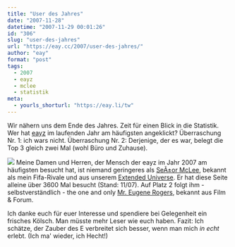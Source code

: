 ```yaml
---
title: "User des Jahres"
date: "2007-11-28"
datetime: "2007-11-29 00:01:26"
id: "306"
slug: "user-des-jahres"
url: "https://eay.cc/2007/user-des-jahres/"
author: "eay"
format: "post"
tags:
  - 2007
  - eayz
  - mclee
  - statistik
meta:
  - yourls_shorturl: "https://eay.li/tw"
---
```


Wir nähern uns dem Ende des Jahres. Zeit für einen Blick in die Statistik. Wer hat [eayz](http://eay.cc/) im laufenden Jahr am häufigsten angeklickt? Überraschung Nr. 1: ich wars nicht. Überraschung Nr. 2: Derjenige, der es war, belegt die Top 3 gleich zwei Mal (wohl Büro und Zuhause).

![](/uploads/2007/userdesjahres.gif) Meine Damen und Herren, der Mensch der eayz im Jahr 2007 am häufigsten besucht hat, ist niemand geringeres als [SeÃ±or McLee](http://twitter.com/The_McLee), bekannt als mein Fifa-Rivale und aus unserem [Extended Universe](http://eay.cc/artikel/writingforce/). Er hat diese Seite alleine über 3600 Mal besucht (Stand: 11/07). Auf Platz 2 folgt ihm - selbstverständlich - the one and only [Mr. Eugene Rogers](http://eay.cc/board/profile.php?f=1&id=15), bekannt aus Film & Forum.

Ich danke euch für euer Interesse und spendiere bei Gelegenheit ein frisches Kölsch. Man müsste mehr Leser wie euch haben. Fazit: Ich schätze, der Zauber des E verbreitet sich besser, wenn man mich _in echt_ erlebt. (Ich ma' wieder, ich Hecht!)

